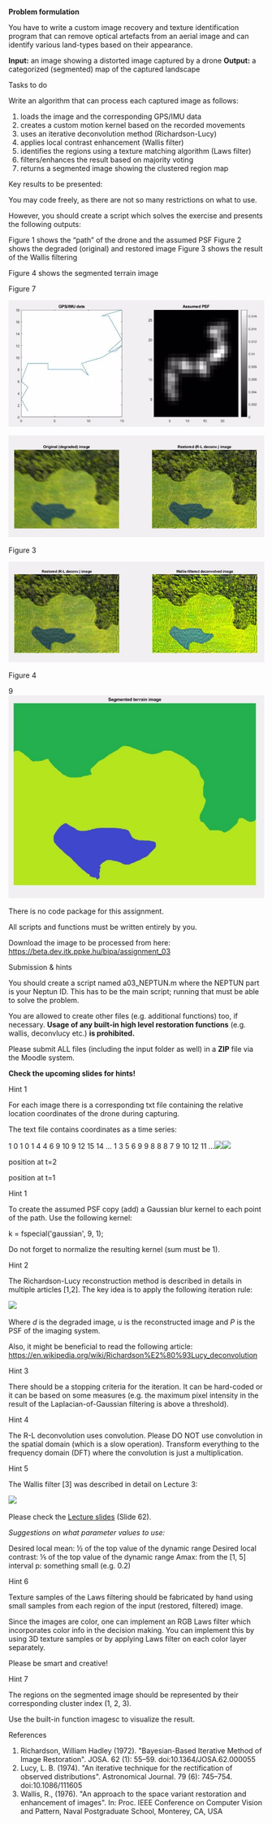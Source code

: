 **Problem formulation**

You have to write a custom image recovery and texture identification program that can remove optical artefacts from an aerial image and can identify various land-types based on their appearance.

**Input:**  an image showing a distorted image captured by a drone **Output:**  a categorized (segmented) map of the captured landscape

Tasks to do

Write an algorithm that can process each captured image as follows:

1. loads the image and the corresponding GPS/IMU data
1. creates a custom motion kernel based on the recorded movements
1. uses an iterative deconvolution method (Richardson-Lucy)
1. applies local contrast enhancement (Wallis filter)
1. identifies the regions using a texture matching algorithm (Laws filter)
1. filters/enhances the result based on majority voting
1. returns a segmented image showing the clustered region map

Key results to be presented:

You may code freely, as there are not so many restrictions on what to use.

However, you should create a script which solves the exercise and presents the following outputs:

Figure 1 shows the “path” of the drone and the assumed PSF Figure 2 shows the degraded (original) and restored image Figure 3 shows the result of the Wallis filtering

Figure 4 shows the segmented terrain image


Figure 7

![](Aspose.Words.c3515584-f475-4445-a33b-06a21856d85b.001.jpeg)

![](Aspose.Words.c3515584-f475-4445-a33b-06a21856d85b.002.jpeg)


Figure 3

![](Aspose.Words.c3515584-f475-4445-a33b-06a21856d85b.003.jpeg)


Figure 4

9![](Aspose.Words.c3515584-f475-4445-a33b-06a21856d85b.004.jpeg)

There is no code package for this assignment.

All scripts and functions must be written entirely by you.

Download the image to be processed from here: <https://beta.dev.itk.ppke.hu/bipa/assignment_03>



Submission & hints

You should create a script named a03\_NEPTUN.m where the NEPTUN part is your Neptun ID. This has to be the main script; running that must be able to solve the problem. 

You are allowed to create other files (e.g. additional functions) too, if necessary. **Usage of any built-in high level restoration functions** (e.g. wallis, deconvlucy etc.) **is prohibited.**

Please submit ALL files (including the input folder as well) in a **ZIP** file via the Moodle system.

**Check the upcoming slides for hints!**


Hint 1

For each image there is a corresponding txt file containing the relative location coordinates of the drone during capturing.

The text file contains coordinates as a time series:

1     0     1     0     1     4     4     6     9    10     9    12    15    14   ... 1     3     5     6     9     9     8     8     8     7     9    10    12    11   ...![](Aspose.Words.c3515584-f475-4445-a33b-06a21856d85b.005.png)![](Aspose.Words.c3515584-f475-4445-a33b-06a21856d85b.006.png)

position at t=2

position at t=1


Hint 1

To create the assumed PSF copy (add) a Gaussian blur kernel to each point of the path. Use the following kernel:

k = fspecial('gaussian', 9, 1);

Do not forget to normalize the resulting kernel (sum must be 1).


Hint 2

The Richardson-Lucy reconstruction method is described in details in multiple articles [1,2]. The key idea is to apply the following iteration rule:

![](Aspose.Words.c3515584-f475-4445-a33b-06a21856d85b.007.png)

Where *d* is the degraded image, *u* is the reconstructed image and *P* is the PSF of the imaging system.

Also, it might be beneficial to read the following article: <https://en.wikipedia.org/wiki/Richardson%E2%80%93Lucy_deconvolution> 


Hint 3

There should be a stopping criteria for the iteration. It can be hard-coded or it can be based on some measures (e.g. the maximum pixel intensity in the result of the Laplacian-of-Gaussian filtering is above a threshold).

Hint 4

The R-L deconvolution uses convolution. Please DO NOT use convolution in the spatial domain (which is a slow operation). Transform everything to the frequency domain (DFT) where the convolution is just a multiplication.


Hint 5

The Wallis filter [3] was described in detail on Lecture 3:

![](Aspose.Words.c3515584-f475-4445-a33b-06a21856d85b.008.png)

Please check the [Lecture slides](https://moodle.ppke.hu/pluginfile.php/38364/mod_page/content/3/IPA_03_Conv2_Enhancement.pdf) (Slide 62).

*Suggestions on what parameter values to use:*

Desired local mean: ½ of the top value of the dynamic range Desired local contrast: ⅕ of the top value of the dynamic range Amax: from the [1, 5] interval p: something small (e.g. 0.2)


Hint 6

Texture samples of the Laws filtering should be fabricated by hand using small samples from each region of the input (restored, filtered) image.

Since the images are color, one can implement an RGB Laws filter which incorporates color info in the decision making. You can implement this by using 3D texture samples or by applying Laws filter on each color layer separately.

Please be smart and creative!


Hint 7

The regions on the segmented image should be represented by their corresponding cluster index (1, 2, 3).

Use the built-in function imagesc to visualize the result.


References

1. Richardson, William Hadley (1972). "Bayesian-Based Iterative Method of Image Restoration". JOSA. 62 (1): 55–59. doi:10.1364/JOSA.62.000055
1. Lucy, L. B. (1974). "An iterative technique for the rectification of observed distributions". Astronomical Journal. 79 (6): 745–754. doi:10.1086/111605
1. Wallis,  R., (1976). "An approach to the space variant restoration and enhancement of images". In: Proc. IEEE Conference on Computer Vision and Pattern, Naval Postgraduate School, Monterey, CA, USA


